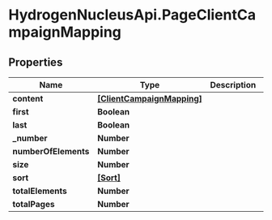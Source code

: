 # HydrogenNucleusApi.PageClientCampaignMapping

## Properties
Name | Type | Description | Notes
------------ | ------------- | ------------- | -------------
**content** | [**[ClientCampaignMapping]**](ClientCampaignMapping.md) |  | [optional] 
**first** | **Boolean** |  | [optional] 
**last** | **Boolean** |  | [optional] 
**_number** | **Number** |  | [optional] 
**numberOfElements** | **Number** |  | [optional] 
**size** | **Number** |  | [optional] 
**sort** | [**[Sort]**](Sort.md) |  | [optional] 
**totalElements** | **Number** |  | [optional] 
**totalPages** | **Number** |  | [optional] 


